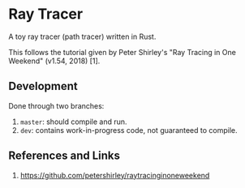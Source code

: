 # Ray Tracer

A toy ray tracer (path tracer) written in Rust.

This follows the tutorial given by Peter Shirley's "Ray Tracing in One Weekend"
(v1.54, 2018) [1].

## Development

Done through two branches:

1. `master`: should compile and run.
2. `dev`: contains work-in-progress code, not guaranteed to compile.

## References and Links

1. https://github.com/petershirley/raytracinginoneweekend

